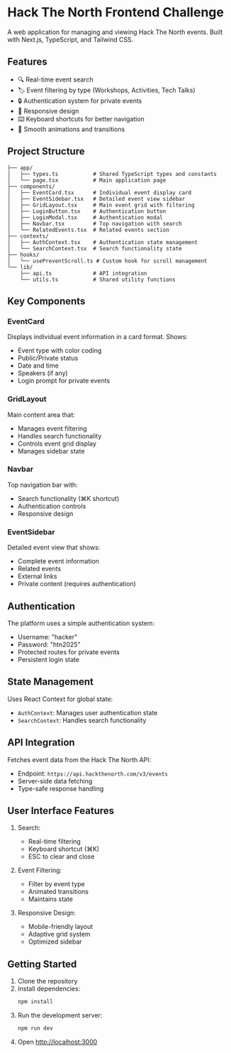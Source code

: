 # Hack The North Frontend Challenge

A web application for managing and viewing Hack The North events. Built with
Next.js, TypeScript, and Tailwind CSS.

## Features

- 🔍 Real-time event search
- 🏷️ Event filtering by type (Workshops, Activities, Tech Talks)
- 🔒 Authentication system for private events
- 📱 Responsive design
- ⌨️ Keyboard shortcuts for better navigation
- 🎨 Smooth animations and transitions

## Project Structure

```
├── app/
│   ├── types.ts           # Shared TypeScript types and constants
│   └── page.tsx           # Main application page
├── components/
│   ├── EventCard.tsx      # Individual event display card
│   ├── EventSidebar.tsx   # Detailed event view sidebar
│   ├── GridLayout.tsx     # Main event grid with filtering
│   ├── LoginButton.tsx    # Authentication button
│   ├── LoginModal.tsx     # Authentication modal
│   ├── Navbar.tsx         # Top navigation with search
│   └── RelatedEvents.tsx  # Related events section
├── contexts/
│   ├── AuthContext.tsx    # Authentication state management
│   └── SearchContext.tsx  # Search functionality state
├── hooks/
│   └── usePreventScroll.ts # Custom hook for scroll management
└── lib/
    ├── api.ts             # API integration
    └── utils.ts           # Shared utility functions
```

## Key Components

### EventCard

Displays individual event information in a card format. Shows:

- Event type with color coding
- Public/Private status
- Date and time
- Speakers (if any)
- Login prompt for private events

### GridLayout

Main content area that:

- Manages event filtering
- Handles search functionality
- Controls event grid display
- Manages sidebar state

### Navbar

Top navigation bar with:

- Search functionality (⌘K shortcut)
- Authentication controls
- Responsive design

### EventSidebar

Detailed event view that shows:

- Complete event information
- Related events
- External links
- Private content (requires authentication)

## Authentication

The platform uses a simple authentication system:

- Username: "hacker"
- Password: "htn2025"
- Protected routes for private events
- Persistent login state

## State Management

Uses React Context for global state:

- `AuthContext`: Manages user authentication state
- `SearchContext`: Handles search functionality

## API Integration

Fetches event data from the Hack The North API:

- Endpoint: `https://api.hackthenorth.com/v3/events`
- Server-side data fetching
- Type-safe response handling

## User Interface Features

1. Search:

   - Real-time filtering
   - Keyboard shortcut (⌘K)
   - ESC to clear and close

2. Event Filtering:

   - Filter by event type
   - Animated transitions
   - Maintains state

3. Responsive Design:
   - Mobile-friendly layout
   - Adaptive grid system
   - Optimized sidebar

## Getting Started

1. Clone the repository
2. Install dependencies:
   ```bash
   npm install
   ```
3. Run the development server:
   ```bash
   npm run dev
   ```
4. Open [http://localhost:3000](http://localhost:3000)
